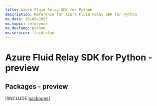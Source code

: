 ```yaml
---
title: Azure Fluid Relay SDK for Python
description: Reference for Azure Fluid Relay SDK for Python
ms.date: 10/09/2025
ms.topic: reference
ms.devlang: python
ms.service: fluidrelay
---
```

# Azure Fluid Relay SDK for Python - preview
## Packages - preview
[!INCLUDE [packages](fluid-relay-index.md)]
